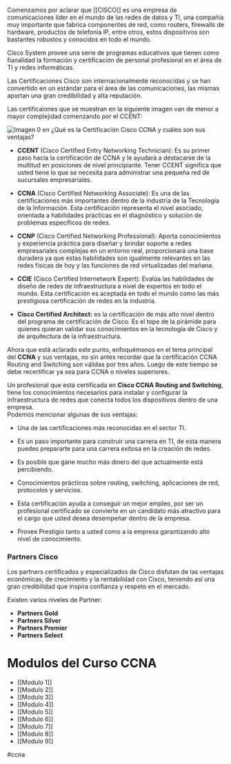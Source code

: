 Comenzamos por aclarar que [[CISCO]] es una empresa de comunicaciones líder en el mundo de las redes de datos y TI, una compañía muy importante que fabrica componentes de red, como routers, firewalls de hardware, productos de telefonía IP, entre otros, estos dispositivos son bastantes robustos y conocidos en todo el mundo.

Cisco System provee una serie de programas educativos que tienen como fianalidad la formación y certificación de personal profesional en el área de TI y redes informáticas.

Las Certificaciones Cisco son internacionalmente reconocidas y se han convertido en un estándar para el área de las comunicaciones, las mismas aportan una gran credibilidad y alta reputación.

Las certificaiones que se muestran en la siguiente imagen van de menor a mayor complejidad comenzando por el CCENT:

![Imagen 0 en ¿Qué es la Certificación Cisco CCNA y cuáles son sus ventajas?](https://dc722jrlp2zu8.cloudfront.net/media/cache/6b/71/6b717a39ed9b4cd19f95453e115e8643.webp)

-   **CCENT** (Cisco Certified Entry Networking Technician): Es su primer paso hacia la certificación de CCNA y le ayudará a destacarse de la multitud en posiciones de nivel principiante. Tener CCENT significa que usted tiene lo que se necesita para administrar una pequeña red de sucursales empresariales.

-   **CCNA** (Cisco Certified Networking Associate): Es una de las certificaciones más importantes dentro de la industria de la Tecnología de la Información. Esta certificación representa el nivel asociado, orientada a habilidades prácticas en el diagnóstico y solución de problemas específicos de redes.

-   **CCNP** (Cisco Certified Networking Professional): Aporta conocimientos y experiencia práctica para diseñar y brindar soporte a redes empresariales complejas en un entorno real, proporcionará una base duradera ya que estas habilidades son igualmente relevantes en las redes físicas de hoy y las funciones de red virtualizadas del mañana.

- **CCIE** (Cisco Certified Internetwork Expert): Evalúa las habilidades de diseño de redes de infraestructura a nivel de expertos en todo el mundo. Esta certificación es aceptada en todo el mundo como las más prestigiosa certificación de redes en la industria.
    
- **Cisco Certified Architect:** es la certificación de más alto nivel dentro del programa de certificación de Cisco. Es el tope de la pirámide para quienes quieran validar sus conocimientos en la tecnología de Cisco y de arquitectura de la infraestructura.
    

Ahora que está aclarado este punto, enfoquémonos en el tema principal del **CCNA** y sus ventajas, no sin antes recordar que la certificación CCNA Routing and Switching son válidas por tres años. Luego de este tiempo se debe recertificar ya sea para CCNA o niveles superiores.

Un profesional que está certificada en **Cisco CCNA Routing and Switching**, tiene los conocimientos necesarios para instalar y configurar la infraestructura de redes que conecta todos los dispositivos dentro de una empresa.  
Podemos mencionar algunas de sus ventajas:

- Una de las certificaciones más reconocidas en el sector TI.

- Es un paso importante para construir una carrera en TI, de esta manera puedes prepararte para una carrera exitosa en la creación de redes.
    
- Es posible que gane mucho más dinero del que actualmente está percibiendo.
    
- Conocimientos prácticos sobre routing, switching, aplicaciones de red, protocolos y servicios.
    
- Esta certificación ayuda a conseguir un mejor empleo, por ser un profesional certificado se convierte en un candidato más atractivo para el cargo que usted desea desempeñar dentro de la empresa.
    
-   Provee Prestigio tanto a usted como a la empresa garantizando alto nivel de conocimiento.

### Partners Cisco

Los partners certificados y especializados de Cisco disfutan de las ventajas económicas, de crecimiento y la rentabilidad con Cisco, teniendo así una gran credibilidad que inspira confianza y respeto en el mercado.

Existen varios niveles de Partner:

-   **Partners Gold**
-   **Partners Silver**
-   **Partners Premier**
-   **Partners Select**


# Modulos del Curso CCNA
- [[Modulo 1]]
- [[Modulo 2]]
- [[Modulo 3]]
- [[Modulo 4]]
- [[Modulo 5]]
- [[Modulo 6]]
- [[Modulo 7]]
- [[Modulo 8]]
- [[Modulo 9]]

#ccna